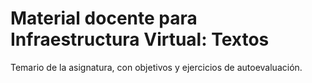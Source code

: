 Material docente para Infraestructura Virtual: Textos
==

Temario de la asignatura, con objetivos y ejercicios de
autoevaluación. 
